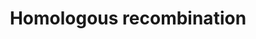 ---
annotations:
- id: PW:0000202
  parent: regulatory pathway
  type: Pathway Ontology
  value: homologous recombination pathway of double-strand break repair
authors:
- MaintBot
- Thomas
- Khanspers
- Christine Chichester
- Finterly
citedin: ''
communities: []
description: 'Homologous recombination, also known as general recombination, is a
  type of genetic recombination in which nucleotide sequences are exchanged between
  two similar or identical strands of DNA.  Source: [Wikipedia](https://en.wikipedia.org/wiki/Homologous_recombination)'
last-edited: 2025-02-27
ndex: null
organisms:
- Gallus gallus
redirect_from:
- /index.php/Pathway:WP804
- /instance/WP804
- /instance/WP804_r136979
revision: r136979
schema-jsonld:
- '@context': https://schema.org/
  '@id': https://wikipathways.github.io/pathways/WP804.html
  '@type': Dataset
  creator:
    '@type': Organization
    name: WikiPathways
  description: 'Homologous recombination, also known as general recombination, is
    a type of genetic recombination in which nucleotide sequences are exchanged between
    two similar or identical strands of DNA.  Source: [Wikipedia](https://en.wikipedia.org/wiki/Homologous_recombination)'
  keywords:
  - ATM
  - MRE11_CHICK
  - NBN_CHICK
  - NP_001006284.1
  - NP_989607.1
  - Q5W4T6_CHICK
  - RA54B_CHICK
  - RAD51_CHICK
  - RAD52_CHICK
  - RFA1_CHICK
  license: CC0
  name: Homologous recombination
seo: CreativeWork
title: Homologous recombination
wpid: WP804
---